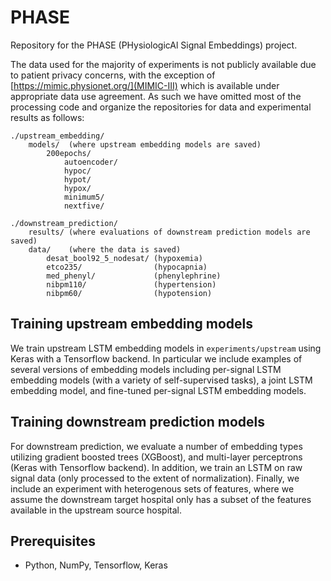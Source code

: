# PHASE
Repository for the PHASE (PHysiologicAl Signal Embeddings) project.

The data used for the majority of experiments is not publicly available due to patient privacy concerns, with the exception of [https://mimic.physionet.org/](MIMIC-III) which is available under appropriate data use agreement.  As such we have omitted most of the processing code and organize the repositories for data and experimental results as follows:

    ./upstream_embedding/
        models/  (where upstream embedding models are saved)
            200epochs/
                autoencoder/
                hypoc/
                hypot/
                hypox/
                minimum5/
                nextfive/
                
    ./downstream_prediction/
        results/ (where evaluations of downstream prediction models are saved)
        data/    (where the data is saved)
            desat_bool92_5_nodesat/ (hypoxemia)
            etco235/                (hypocapnia)
            med_phenyl/             (phenylephrine)
            nibpm110/               (hypertension)
            nibpm60/                (hypotension)
            

## Training upstream embedding models

We train upstream LSTM embedding models in `experiments/upstream` using Keras with a Tensorflow backend.  In particular we include examples of several versions of embedding models including per-signal LSTM embedding models (with a variety of self-supervised tasks), a joint LSTM embedding model, and fine-tuned per-signal LSTM embedding models.

## Training downstream prediction models

For downstream prediction, we evaluate a number of embedding types utilizing gradient boosted trees (XGBoost), and multi-layer perceptrons (Keras with Tensorflow backend).  In addition, we train an LSTM on raw signal data (only processed to the extent of normalization).  Finally, we include an experiment with heterogenous sets of features, where we assume the downstream target hospital only has a subset of the features available in the upstream source hospital.

## Prerequisites

* Python, NumPy, Tensorflow, Keras
